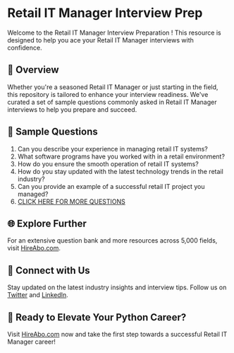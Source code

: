 # Retail IT Manager Interview Prep

Welcome to the Retail IT Manager Interview Preparation ! This resource is designed to help you ace your Retail IT Manager interviews with confidence.

## 🚀 Overview

Whether you're a seasoned Retail IT Manager or just starting in the field, this repository is tailored to enhance your interview readiness. We've curated a set of sample questions commonly asked in Retail IT Manager interviews to help you prepare and succeed.

## 📝 Sample Questions

1. Can you describe your experience in managing retail IT systems?
2. What software programs have you worked with in a retail environment?
3. How do you ensure the smooth operation of retail IT systems?
4. How do you stay updated with the latest technology trends in the retail industry?
5. Can you provide an example of a successful retail IT project you managed?
6. [CLICK HERE FOR MORE QUESTIONS](https://hireabo.com/job/22_0_26/Retail%20IT%20Manager)

## 🌐 Explore Further

For an extensive question bank and more resources across 5,000 fields, visit [HireAbo.com](https://www.hireabo.com).

## 📱 Connect with Us

Stay updated on the latest industry insights and interview tips. Follow us on [Twitter](https://twitter.com/hireabo) and [LinkedIn](https://www.linkedin.com/in/hire-abo-3609972a8/).

## 🚀 Ready to Elevate Your Python Career?

Visit [HireAbo.com](https://www.hireabo.com) now and take the first step towards a successful Retail IT Manager career!